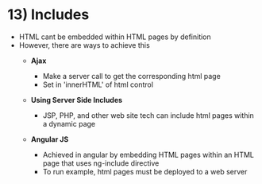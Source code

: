 # 13) Includes
- HTML cant be embedded within HTML pages by definition
- However, there are ways to achieve this
    - **Ajax**
        - Make a server call to get the corresponding html page
        - Set in 'innerHTML' of html control
        
    - **Using Server Side Includes**
        - JSP, PHP, and other web site tech can include html pages within a dynamic page
        
    - **Angular JS**
        - Achieved in angular by embedding HTML pages within an HTML page that uses ng-include directive
        - To run example, html pages must be deployed to a web server